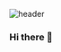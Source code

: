 ![header](https://capsule-render.vercel.app/api?type=waving&color=auto&height=300&section=header&text=HanJJong's%20github&fontSize=80)
### Hi there 👋

<!--
**Hanjjong/Hanjjong** is a ✨ _special_ ✨ repository because its `README.md` (this file) appears on your GitHub profile.

Here are some ideas to get you started:

- 🔭 I’m currently working on ...
- 🌱 I’m currently learning ...
- 👯 I’m looking to collaborate on ...
- 🤔 I’m looking for help with ...
- 💬 Ask me about ...
- 📫 How to reach me: ...
- 😄 Pronouns: ...
- ⚡ Fun fact: ...
-->
